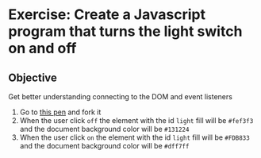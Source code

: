 # Exercise: Create a Javascript program that turns the light switch on and off

## Objective
Get better understanding connecting to the DOM and event listeners

1. Go to [this pen](https://codepen.io/Chelsea-Dover/pen/KvgWOV) and fork it
1. When the user click `off` the element with the id `light` fill will be `#fef3f3` and the document background color will be `#131224`
1.  When the user click `on` the element with the id `light` fill will be `#FDB833` and the document background color will be `#dff7ff`
